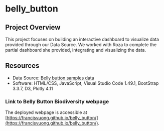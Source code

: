 # belly_button

## Project Overview
This project focuses on building an interactive dashboard to visualize data provided through our Data Source. We worked with Roza to complete the partial dashboard she provided, integrating and visualizing the data. 

## Resources
- Data Source: [Belly button samples data](https://github.com/FrancisVuong/belly_button/blob/main/samples.json)
- Software: HTML/CSS, JavaScript, Visual Studio Code 1.49.1, BootStrap 3.3.7, D3, Plotly 4.11

### Link to Belly Button Biodiversity webpage
The deployed webpage is accessible at [https://francisvuong.github.io/belly_button/](https://francisvuong.github.io/belly_button/).
